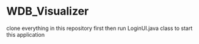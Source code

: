 # WDB_Visualizer
clone everything in this repository first then run LoginUI.java class to start this application
